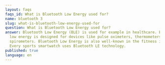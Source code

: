 ```yaml
---
layout: faqs
faqs_id: What is Bluetooth Low Energy used for?
name: bluetooth 3
slug: what-is-bluetooth-low-energy-used-for
question: What is Bluetooth Low Energy used for?
answer: Bluetooth Low Energy (BLE) is used for example in healthcare. Bluetooth
  low energy is designed for devices like pulse oximeters, thermometers, or
  spirometers. Bluetooth Low Energy is also well-known in the fitness industry.
  Every sports smartwatch uses Bluetooth LE technology.
published: true
language: en
---
```

